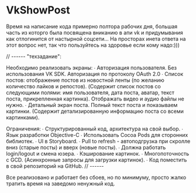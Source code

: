 # VkShowPost
Время на написание кода примерно полтора рабочих дня, большая часть из которго была посвящена вниканию в апи vk и придумывания как отлогинится от настырной соцсети... На просторах инета ответа на этот вопрос нет, так что пользуйтесь на здоровье если кому надо:)))

// ------
"техзадание":

Необходимо реализовать экраны:
∙             Авторизация пользователя. Без использования VK SDK. Авторизация по протоколу OAuth 2.0
∙             Список постов: отображение постов из новостной ленты (по желанию количество лайков и репостов).
(Cодержит список постов со следующими полями: имя пользователя, дата поста, аватар, текст поста, прикрепленная картинка). Отображать видео и аудио файлы не нужно.
∙             Детальный экран поста. Полный текст поста и показываем картинки. (Содержит детализированную информацию поста со всеми картинками).
 
Ограничения:
∙             Структурированный код, архитектура на свой выбор.
∙             Язык разработки Objective-C
∙             Использовать Cocoa Pods для сторонних библиотек.
∙             UI в Storyboard.
∙             Pull to refresh - автоподгрузка при скролле вниз (старые посты) и вверх (новые посты).
∙             Должна работать login/logout и смена юзера.
∙             Кэширование картинок.
∙             Многопоточность с GСD. (Асинхронные запросы для загрузки картинок).
∙             Код поместить в свой репозиторий на GitHub.
// ------

Все реализовано и работает без сбоев, но по минимуму, просто жалко тратить время на заведомо ненужный код.

